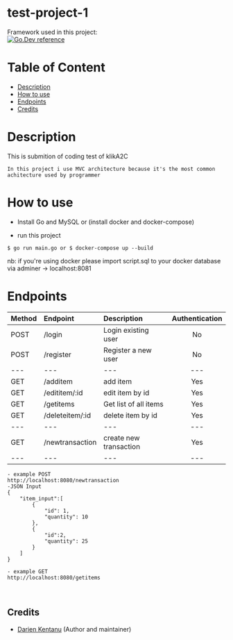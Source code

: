 # test-project-1


Framework used in this project: <br>
[![Go.Dev reference](https://img.shields.io/badge/echo-reference-blue?logo=go&logoColor=blue)](https://github.com/labstack/echo)

# Table of Content
- [Description](#description)
- [How to use](#how-to-use)
- [Endpoints](#endpoints)
- [Credits](#credits)

# Description
This is submition of coding test of klikA2C
```
In this project i use MVC architecture because it's the most common achitecture used by programmer
```

# How to use
- Install Go and MySQL or (install docker and docker-compose)

- run this project
```
$ go run main.go or $ docker-compose up --build
```
nb: if you're using docker please import script.sql to your docker database via adminer -> localhost:8081

# Endpoints

| Method | Endpoint | Description| Authentication 
|:-----|:--------|:----------| :----------:|
| POST  | /login | Login existing user | No 
| POST | /register | Register a new user| No 
|---|---|---|---|
| GET | /additem | add item | Yes 
| GET | /edititem/:id | edit item by id | Yes 
| GET | /getitems | Get list of all items | Yes 
| GET | /deleteitem/:id | delete item by id | Yes
|---|---|---|---|
| GET | /newtransaction | create new transaction | Yes 
|---|---|---|---|

```
- example POST
http://localhost:8080/newtransaction
-JSON Input 
{
	"item_input":[
		{
			"id": 1,
			"quantity": 10
		},
		{
			"id":2,
			"quantity": 25
		}
	]
}
```

```
- example GET
http://localhost:8080/getitems
```

<br>

## Credits

- [Darien Kentanu](https://github.com/darienkentanu) (Author and maintainer)
